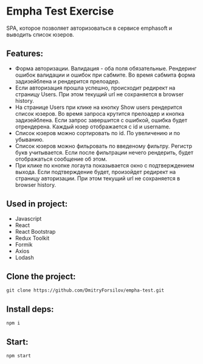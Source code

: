 # Empha Test Exercise

SPA, которое позволяет авторизоваться в сервисе emphasoft и выводить список юзеров.

## Features:
- Форма авторизации. Валидация - оба поля обязательные. Рендеринг ошибок валидации и ошибок при сабмите. Во время сабмита форма задизейблена и рендерится прелоадер.
- Если авторизация прошла успешно, происходит редирект на страницу Users. При этом текущий url не сохраняется в browser history.
- На странице Users при клике на кнопку Show users рендерится список юзеров. Во время запроса крутится прелоадер и кнопка задизейблена. Если запрос завершится с ошибкой, ошибка будет отрендерена. Каждый юзер отображается с id и username.
- Список юзеров можно сортировать по id. По увеличению и по убыванию.
- Список юзеров можно фильровать по введеному фильтру. Регистр букв учитывается. Если после фильтрации нечего рендерить, будет отображаться сообщение об этом.
- При клике по кнопке логаута показывается окно с подтверждением выхода. Если подтверждение будет, произойдет редирект на страницу авторизации. При этом текущий url не сохраняется в browser history.

## Used in project:
- Javascript
- React
- React Bootstrap
- Redux Toolkit
- Formik
- Axios
- Lodash

## Clone the project:
```
git clone https://github.com/DmitryForsilov/empha-test.git
```

## Install deps:
```
npm i
```

## Start:
```
npm start
```
